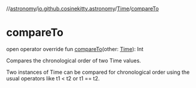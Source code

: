//[astronomy](../../../index.md)/[io.github.cosinekitty.astronomy](../index.md)/[Time](index.md)/[compareTo](compare-to.md)

# compareTo

open operator override fun [compareTo](compare-to.md)(other: [Time](index.md)): Int

Compares the chronological order of two Time values.

Two instances of Time can be compared for chronological order using the usual operators like t1 &lt; t2 or t1 == t2.
